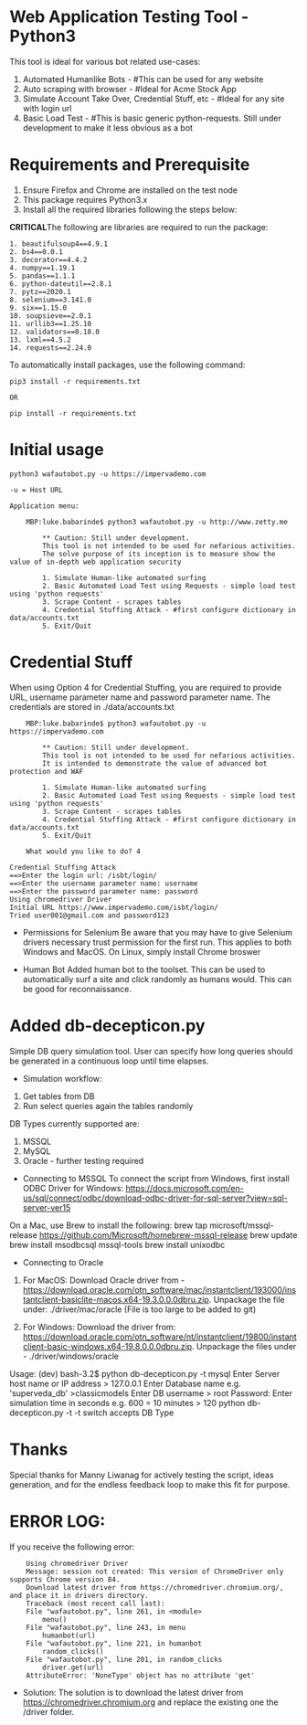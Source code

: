 # Web Application Testing Tool - Python3

This tool is ideal for various bot related use-cases:
1. Automated Humanlike Bots - #This can be used for any website
2. Auto scraping with browser - #Ideal for Acme Stock App
3. Simulate Account Take Over, Credential Stuff, etc -  #Ideal for any site with login url
4. Basic Load Test - #This is basic generic python-requests. Still under development to make it less obvious as a bot

# Requirements and Prerequisite
1. Ensure Firefox and Chrome are installed on the test node
2. This package requires Python3.x
3. Install all the required libraries following the steps below:

**CRITICAL**The following are libraries are required to run the package:

    1. beautifulsoup4==4.9.1
    2. bs4==0.0.1
    3. decorator==4.4.2
    4. numpy==1.19.1
    5. pandas==1.1.1
    6. python-dateutil==2.8.1
    7. pytz==2020.1
    8. selenium==3.141.0
    9. six==1.15.0
    10. soupsieve==2.0.1
    11. urllib3==1.25.10
    12. validators==0.18.0
    13. lxml==4.5.2
    14. requests==2.24.0

To automatically install packages, use the following command:
    
    pip3 install -r requirements.txt

    OR

    pip install -r requirements.txt

# Initial usage
    python3 wafautobot.py -u https://impervademo.com

    -u = Host URL

    Application menu:
    
        MBP:luke.babarinde$ python3 wafautobot.py -u http://www.zetty.me

            ** Caution: Still under development.
            This tool is not intended to be used for nefarious activities.
            The solve purpose of its inception is to measure show the value of in-depth web application security

            1. Simulate Human-like automated surfing
            2. Basic Automated Load Test using Requests - simple load test using 'python requests'
            3. Scrape Content - scrapes tables
            4. Credential Stuffing Attack - #first configure dictionary in data/accounts.txt
            5. Exit/Quit

# Credential Stuff
When using Option 4 for Credential Stuffing, you are required to provide URL, username parameter name and password parameter name. The credentials are stored in ./data/accounts.txt

        MBP:luke.babarinde$ python3 wafautobot.py -u https://impervademo.com

            ** Caution: Still under development.
            This tool is not intended to be used for nefarious activities.
            It is intended to demonstrate the value of advanced bot protection and WAF

            1. Simulate Human-like automated surfing
            2. Basic Automated Load Test using Requests - simple load test using 'python requests'
            3. Scrape Content - scrapes tables
            4. Credential Stuffing Attack - #first configure dictionary in data/accounts.txt
            5. Exit/Quit
            
        What would you like to do? 4

    Credential Stuffing Attack
    ==>Enter the login url: /isbt/login/
    ==>Enter the username parameter name: username
    ==>Enter the password parameter name: password
    Using chromedriver Driver
    Initial URL https://www.impervademo.com/isbt/login/
    Tried user001@gmail.com and password123


* Permissions for Selenium
Be aware that you may have to give Selenium drivers necessary trust permission for the first run. This applies to both Windows and MacOS. On Linux, simply install Chrome broswer

* Human Bot
Added human bot to the toolset. This can be used to automatically surf a site and click randomly as humans would. This can be good for reconnaissance.

# Added db-decepticon.py
Simple DB query simulation tool. User can specify how long queries should be generated in a continuous loop until time elapses.

* Simulation workflow:
1. Get tables from DB
2. Run select queries again the tables randomly

DB Types currently supported are:
1. MSSQL
2. MySQL
3. Oracle - further testing required

* Connecting to MSSQL
To connect the script from Windows, first install ODBC Driver for Windows: https://docs.microsoft.com/en-us/sql/connect/odbc/download-odbc-driver-for-sql-server?view=sql-server-ver15

On a Mac, use Brew to install the following:
    brew tap microsoft/mssql-release https://github.com/Microsoft/homebrew-mssql-release
    brew update
    brew install msodbcsql mssql-tools
    brew install unixodbc

* Connecting to Oracle
1. For MacOS: Download Oracle driver from - https://download.oracle.com/otn_software/mac/instantclient/193000/instantclient-basiclite-macos.x64-19.3.0.0.0dbru.zip. Unpackage the file under: ./driver/mac/oracle (File is too large to be added to git)

2. For Windows: Download the driver from: https://download.oracle.com/otn_software/nt/instantclient/19800/instantclient-basic-windows.x64-19.8.0.0.0dbru.zip. Unpackage the files under - ./driver/windows/oracle

Usage:
        (dev) bash-3.2$ python db-decepticon.py -t mysql
        Enter Server host name or IP address > 127.0.0.1
        Enter Database name e.g. 'superveda_db' >classicmodels
        Enter DB username > root
        Password: 
        Enter simulation time in seconds e.g. 600 = 10 minutes > 120
python db-decepticon.py -t <dbtype>
-t switch accepts DB Type

# Thanks
Special thanks for Manny Liwanag for actively testing the script, ideas generation, and for the endless feedback loop to make this fit for purpose.

# ERROR LOG:

If you receive the following error:

        Using chromedriver Driver
        Message: session not created: This version of ChromeDriver only supports Chrome version 84.
        Download latest driver from https://chromedriver.chromium.org/, and place it in drivers directory.
        Traceback (most recent call last):
        File "wafautobot.py", line 261, in <module>
            menu()
        File "wafautobot.py", line 243, in menu
            humanbot(url)
        File "wafautobot.py", line 221, in humanbot
            random_clicks()
        File "wafautobot.py", line 201, in random_clicks
            driver.get(url)
        AttributeError: 'NoneType' object has no attribute 'get'
 
* Solution:
The solution is to download the latest driver from https://chromedriver.chromium.org and replace the existing one the /driver folder.

